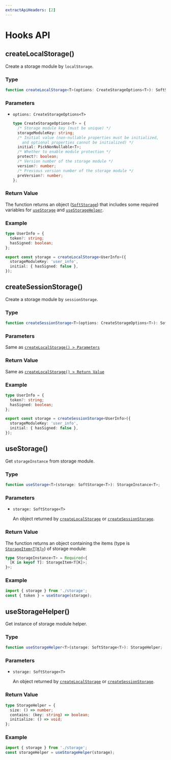 ```yaml
---
extractApiHeaders: [2]
---
```


# Hooks API

## createLocalStorage()

Create a storage module by `localStorage`.

### Type

<CodeScroll>

```ts
function createLocalStorage<T>(options: CreateStorageOptions<T>): SoftStorage<T>;
```

</CodeScroll>

### Parameters

- `options: CreateStorageOptions<T>`

  <CodeScroll>

  ```ts
  type CreateStorageOptions<T> = {
    /* Storage module key (must be unique) */
    storageModuleKey: string;
    /* Initial value (non-nullable properties must be initialized, 
      and optional properties cannot be initialized) */
    initial: PickNonNullable<T>;
    /* Whether to enable module protection */
    protect?: boolean;
    /* Version number of the storage module */
    version?: number;
    /* Previous version number of the storage module */
    preVersion?: number;
  };
  ```

  </CodeScroll>

### Return Value

The function returns an object ([`SoftStorage`](type-definition/hooks.html#softstorage)) that includes some required variables for [`useStorage`](#usestorage) and [`useStorageHelper`](#usestoragehelper).

### Example

<CodeScroll>

```ts
type UserInfo = {
  token?: string;
  hasSigned: boolean;
};

export const storage = createLocalStorage<UserInfo>({
  storageModuleKey: 'user_info',
  initial: { hasSigned: false },
});
```

</CodeScroll>

## createSessionStorage()

Create a storage module by `sessionStorage`.

### Type

<CodeScroll>

```ts
function createSessionStorage<T>(options: CreateStorageOptions<T>): SoftStorage<T>;
```

</CodeScroll>

### Parameters

Same as [`createLocalStorage() > Parameters`](#parameters)

### Return Value

Same as [`createLocalStorage() > Return Value`](#return-value)

### Example

<CodeScroll>

```ts
type UserInfo = {
  token?: string;
  hasSigned: boolean;
};

export const storage = createSessionStorage<UserInfo>({
  storageModuleKey: 'user_info',
  initial: { hasSigned: false },
});
```

</CodeScroll>

## useStorage()

Get `storageInstance` from storage module.

### Type

<CodeScroll>

```ts
function useStorage<T>(storage: SoftStorage<T>): StorageInstance<T>;
```

</CodeScroll>

### Parameters

- `storage: SoftStorage<T>`

  An object returned by [`createLocalStorage`](#createlocalstorage) or [`createSessionStorage`](#createsessionstorage).

### Return Value

The function returns an object containing the items (type is [`StorageItem<T[K]>`](type-definition/hooks.html#storageitem)) of storage module:

<CodeScroll>

```ts
type StorageInstance<T> = Required<{
  [K in keyof T]: StorageItem<T[K]>;
}>;
```

</CodeScroll>

### Example

<CodeScroll>

```ts
import { storage } from './storage';
const { token } = useStorage(storage);
```

</CodeScroll>

## useStorageHelper()

Get instance of storage module helper.

### Type

<CodeScroll>

```ts
function useStorageHelper<T>(storage: SoftStorage<T>): StorageHelper;
```

</CodeScroll>

### Parameters

- `storage: SoftStorage<T>`

  An object returned by [`createLocalStorage`](#createlocalstorage) or [`createSessionStorage`](#createsessionstorage).

### Return Value

<CodeScroll>

```ts
type StorageHelper = {
  size: () => number;
  contains: (key: string) => boolean;
  initialize: () => void;
};
```

</CodeScroll>

### Example

<CodeScroll>

```ts
import { storage } from './storage';
const storageHelper = useStorageHelper(storage);
```

</CodeScroll>
